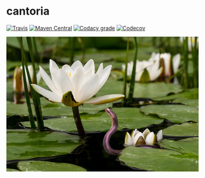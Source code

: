 cantoria
===

[![Travis](https://img.shields.io/travis/io7m/cantoria.png?style=flat-square)](https://travis-ci.org/io7m/cantoria)
[![Maven Central](https://img.shields.io/maven-central/v/com.io7m.cantoria/com.io7m.cantoria.png?style=flat-square)](http://search.maven.org/#search%7Cga%7C1%7Cg%3A%22com.io7m.cantoria%22)
[![Codacy grade](https://img.shields.io/codacy/grade/bdc118e9ab894c55907c6bdd40e4b716.png?style=flat-square)](https://www.codacy.com/app/github_79/cantoria)
[![Codecov](https://img.shields.io/codecov/c/github/io7m/cantoria.png?style=flat-square)](https://codecov.io/gh/io7m/cantoria)

![cantoria](./src/site/resources/cantoria.jpg?raw=true)

